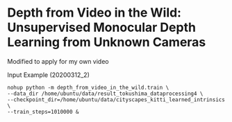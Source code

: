 # Depth from Video in the Wild: Unsupervised Monocular Depth Learning from Unknown Cameras

Modified to apply for my own video


Input Example (20200312_2)

```script
nohup python -m depth_from_video_in_the_wild.train \
--data_dir /home/ubuntu/data/result_tokushima_dataprocessing4 \
--checkpoint_dir=/home/ubuntu/data/cityscapes_kitti_learned_intrinsics \
--train_steps=1010000 &

```

